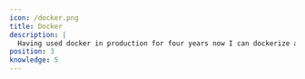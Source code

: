 ```yaml
---
icon: /docker.png
title: Docker
description: |
  Having used docker in production for four years now I can dockerize almost any application
position: 3
knowledge: 5
---
```


